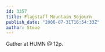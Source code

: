 ```yaml
---
id: 3357
title: Flagstaff Mountain Sojourn
publish_date: "2006-07-31T16:54:33Z"
author: Steve
---
```

Gather at HUMN @ 12p.
